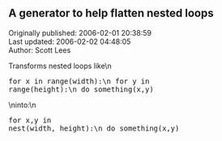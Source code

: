 ## A generator to help flatten nested loops  
Originally published: 2006-02-01 20:38:59  
Last updated: 2006-02-02 04:48:05  
Author: Scott Lees  
  
Transforms nested loops like\n<pre>for x in range(width):\n    for y in range(height):\n        do_something(x,y)</pre>\ninto:\n<pre>for x,y in nest(width, height):\n    do_something(x,y)</pre>
